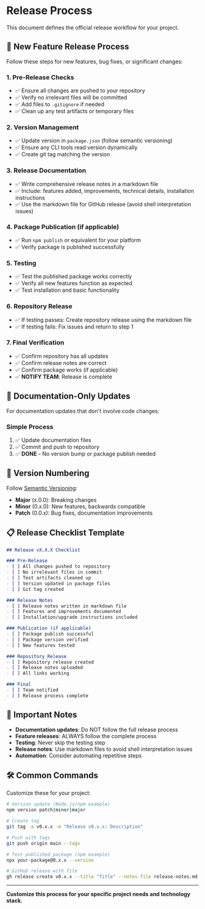 # Release Process

This document defines the official release workflow for your project.

## 🚀 New Feature Release Process

Follow these steps for new features, bug fixes, or significant changes:

### 1. Pre-Release Checks
- ✅ Ensure all changes are pushed to your repository
- ✅ Verify no irrelevant files will be committed
- ✅ Add files to `.gitignore` if needed
- ✅ Clean up any test artifacts or temporary files

### 2. Version Management
- ✅ Update version in `package.json` (follow semantic versioning)
- ✅ Ensure any CLI tools read version dynamically
- ✅ Create git tag matching the version

### 3. Release Documentation
- ✅ Write comprehensive release notes in a markdown file
- ✅ Include: features added, improvements, technical details, installation instructions
- ✅ Use the markdown file for GitHub release (avoid shell interpretation issues)

### 4. Package Publication (if applicable)
- ✅ Run `npm publish` or equivalent for your platform
- ✅ Verify package is published successfully

### 5. Testing
- ✅ Test the published package works correctly
- ✅ Verify all new features function as expected
- ✅ Test installation and basic functionality

### 6. Repository Release
- ✅ If testing passes: Create repository release using the markdown file
- ✅ If testing fails: Fix issues and return to step 1

### 7. Final Verification
- ✅ Confirm repository has all updates
- ✅ Confirm release notes are correct
- ✅ Confirm package works (if applicable)
- ✅ **NOTIFY TEAM**: Release is complete

## 📝 Documentation-Only Updates

For documentation updates that don't involve code changes:

### Simple Process
1. ✅ Update documentation files
2. ✅ Commit and push to repository
3. ✅ **DONE** - No version bump or package publish needed

## 🔄 Version Numbering

Follow [Semantic Versioning](https://semver.org/):
- **Major** (x.0.0): Breaking changes
- **Minor** (0.x.0): New features, backwards compatible
- **Patch** (0.0.x): Bug fixes, documentation improvements

## 📋 Release Checklist Template

```markdown
## Release vX.X.X Checklist

### Pre-Release
- [ ] All changes pushed to repository
- [ ] No irrelevant files in commit
- [ ] Test artifacts cleaned up
- [ ] Version updated in package files
- [ ] Git tag created

### Release Notes
- [ ] Release notes written in markdown file
- [ ] Features and improvements documented
- [ ] Installation/upgrade instructions included

### Publication (if applicable)
- [ ] Package publish successful
- [ ] Package version verified
- [ ] New features tested

### Repository Release
- [ ] Repository release created
- [ ] Release notes uploaded
- [ ] All links working

### Final
- [ ] Team notified
- [ ] Release process complete
```

## 🚨 Important Notes

- **Documentation updates**: Do NOT follow the full release process
- **Feature releases**: ALWAYS follow the complete process
- **Testing**: Never skip the testing step
- **Release notes**: Use markdown files to avoid shell interpretation issues
- **Automation**: Consider automating repetitive steps

## 🛠️ Common Commands

Customize these for your project:

```bash
# Version update (Node.js/npm example)
npm version patch|minor|major

# Create tag
git tag -a v0.x.x -m "Release v0.x.x: Description"

# Push with tags
git push origin main --tags

# Test published package (npm example)
npx your-package@0.x.x --version

# GitHub release with file
gh release create v0.x.x --title "Title" --notes-file release-notes.md
```

---

**Customize this process for your specific project needs and technology stack.**
